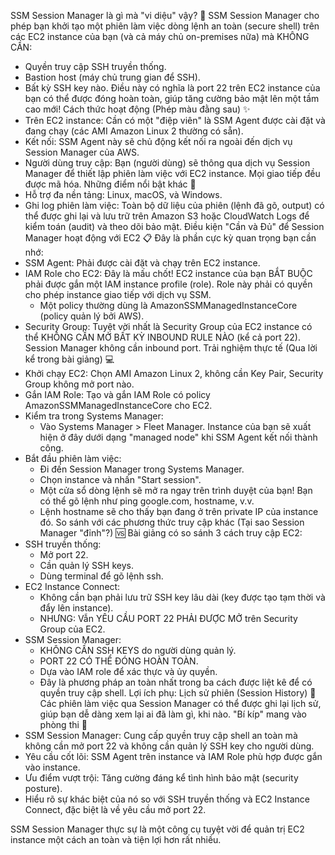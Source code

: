 
SSM Session Manager là gì mà "vi diệu" vậy? 🤔
SSM Session Manager cho phép bạn khởi tạo một phiên làm việc dòng lệnh an toàn (secure shell) trên các EC2 instance của bạn (và cả máy chủ on-premises nữa) mà KHÔNG CẦN:
 * Quyền truy cập SSH truyền thống.
 * Bastion host (máy chủ trung gian để SSH).
 * Bất kỳ SSH key nào.
Điều này có nghĩa là port 22 trên EC2 instance của bạn có thể được đóng hoàn toàn, giúp tăng cường bảo mật lên một tầm cao mới!
Cách thức hoạt động (Phép màu đằng sau) ✨
 * Trên EC2 instance: Cần có một "điệp viên" là SSM Agent được cài đặt và đang chạy (các AMI Amazon Linux 2 thường có sẵn).
 * Kết nối: SSM Agent này sẽ chủ động kết nối ra ngoài đến dịch vụ Session Manager của AWS.
 * Người dùng truy cập: Bạn (người dùng) sẽ thông qua dịch vụ Session Manager để thiết lập phiên làm việc với EC2 instance. Mọi giao tiếp đều được mã hóa.
Những điểm nổi bật khác 🌟
 * Hỗ trợ đa nền tảng: Linux, macOS, và Windows.
 * Ghi log phiên làm việc: Toàn bộ dữ liệu của phiên (lệnh đã gõ, output) có thể được ghi lại và lưu trữ trên Amazon S3 hoặc CloudWatch Logs để kiểm toán (audit) và theo dõi bảo mật.
Điều kiện "Cần và Đủ" để Session Manager hoạt động với EC2 📋
Đây là phần cực kỳ quan trọng bạn cần nhớ:
 * SSM Agent: Phải được cài đặt và chạy trên EC2 instance.
 * IAM Role cho EC2: Đây là mấu chốt! EC2 instance của bạn BẮT BUỘC phải được gắn một IAM instance profile (role). Role này phải có quyền cho phép instance giao tiếp với dịch vụ SSM.
   * Một policy thường dùng là AmazonSSMManagedInstanceCore (policy quản lý bởi AWS).
 * Security Group: Tuyệt vời nhất là Security Group của EC2 instance có thể KHÔNG CẦN MỞ BẤT KỲ INBOUND RULE NÀO (kể cả port 22). Session Manager không cần inbound port.
Trải nghiệm thực tế (Qua lời kể trong bài giảng) 💻
 * Khởi chạy EC2: Chọn AMI Amazon Linux 2, không cần Key Pair, Security Group không mở port nào.
 * Gắn IAM Role: Tạo và gắn IAM Role có policy AmazonSSMManagedInstanceCore cho EC2.
 * Kiểm tra trong Systems Manager:
   * Vào Systems Manager > Fleet Manager. Instance của bạn sẽ xuất hiện ở đây dưới dạng "managed node" khi SSM Agent kết nối thành công.
 * Bắt đầu phiên làm việc:
   * Đi đến Session Manager trong Systems Manager.
   * Chọn instance và nhấn "Start session".
   * Một cửa sổ dòng lệnh sẽ mở ra ngay trên trình duyệt của bạn! Bạn có thể gõ lệnh như ping google.com, hostname, v.v.
   * Lệnh hostname sẽ cho thấy bạn đang ở trên private IP của instance đó.
So sánh với các phương thức truy cập khác (Tại sao Session Manager "đỉnh"?) 🆚
Bài giảng có so sánh 3 cách truy cập EC2:
 * SSH truyền thống:
   * Mở port 22.
   * Cần quản lý SSH keys.
   * Dùng terminal để gõ lệnh ssh.
 * EC2 Instance Connect:
   * Không cần bạn phải lưu trữ SSH key lâu dài (key được tạo tạm thời và đẩy lên instance).
   * NHƯNG: Vẫn YÊU CẦU PORT 22 PHẢI ĐƯỢC MỞ trên Security Group của EC2.
 * SSM Session Manager:
   * KHÔNG CẦN SSH KEYS do người dùng quản lý.
   * PORT 22 CÓ THỂ ĐÓNG HOÀN TOÀN.
   * Dựa vào IAM role để xác thực và ủy quyền.
   * Đây là phương pháp an toàn nhất trong ba cách được liệt kê để có quyền truy cập shell.
Lợi ích phụ: Lịch sử phiên (Session History) 📖
Các phiên làm việc qua Session Manager có thể được ghi lại lịch sử, giúp bạn dễ dàng xem lại ai đã làm gì, khi nào.
"Bí kíp" mang vào phòng thi 🎯
 * SSM Session Manager: Cung cấp quyền truy cập shell an toàn mà không cần mở port 22 và không cần quản lý SSH key cho người dùng.
 * Yêu cầu cốt lõi: SSM Agent trên instance và IAM Role phù hợp được gắn vào instance.
 * Ưu điểm vượt trội: Tăng cường đáng kể tình hình bảo mật (security posture).
 * Hiểu rõ sự khác biệt của nó so với SSH truyền thống và EC2 Instance Connect, đặc biệt là về yêu cầu mở port 22.

SSM Session Manager thực sự là một công cụ tuyệt vời để quản trị EC2 instance một cách an toàn và tiện lợi hơn rất nhiều. 